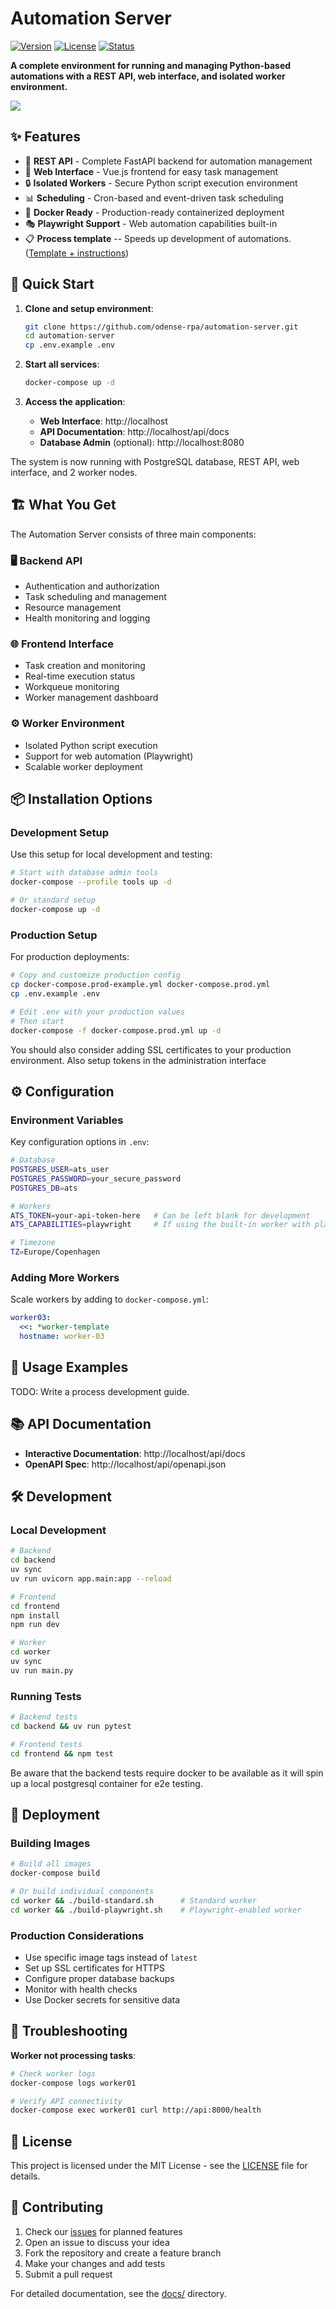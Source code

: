 # Automation Server

[![Version](https://img.shields.io/badge/version-0.2.0-blue.svg)](https://github.com/odense-rpa/automation-server)
[![License](https://img.shields.io/badge/license-MIT-green.svg)](LICENSE)
[![Status](https://img.shields.io/badge/status-beta-orange.svg)](https://github.com/odense-rpa/automation-server/issues)

**A complete environment for running and managing Python-based automations with a REST API, web interface, and isolated worker environment.**

<img src="docs/images/main-interface.png">

## ✨ Features

- 🚀 **REST API** - Complete FastAPI backend for automation management
- 🎯 **Web Interface** - Vue.js frontend for easy task management  
- 🔒 **Isolated Workers** - Secure Python script execution environment
- 📊 **Scheduling** - Cron-based and event-driven task scheduling
- 🐳 **Docker Ready** - Production-ready containerized deployment
- 🎭 **Playwright Support** - Web automation capabilities built-in
- 📋 **Process template** -- Speeds up development of automations. ([Template + instructions](https://github.com/odense-rpa/process-template))


## 🚀 Quick Start

1. **Clone and setup environment**:
   ```bash
   git clone https://github.com/odense-rpa/automation-server.git
   cd automation-server
   cp .env.example .env
   ```

2. **Start all services**:
   ```bash
   docker-compose up -d
   ```

3. **Access the application**:
   - **Web Interface**: http://localhost
   - **API Documentation**: http://localhost/api/docs
   - **Database Admin** (optional): http://localhost:8080

The system is now running with PostgreSQL database, REST API, web interface, and 2 worker nodes.

## 🏗️ What You Get

The Automation Server consists of three main components:

### 🖥️ Backend API
- Authentication and authorization
- Task scheduling and management
- Resource management
- Health monitoring and logging

### 🌐 Frontend Interface  
- Task creation and monitoring
- Real-time execution status
- Workqueue monitoring
- Worker management dashboard

### ⚙️ Worker Environment
- Isolated Python script execution
- Support for web automation (Playwright)
- Scalable worker deployment

## 📦 Installation Options

### Development Setup

Use this setup for local development and testing:

```bash
# Start with database admin tools
docker-compose --profile tools up -d

# Or standard setup
docker-compose up -d
```

### Production Setup

For production deployments:

```bash
# Copy and customize production config
cp docker-compose.prod-example.yml docker-compose.prod.yml
cp .env.example .env

# Edit .env with your production values
# Then start
docker-compose -f docker-compose.prod.yml up -d
```

You should also consider adding SSL certificates to your production environment. Also setup tokens in the administration interface 

## ⚙️ Configuration

### Environment Variables

Key configuration options in `.env`:

```bash
# Database
POSTGRES_USER=ats_user
POSTGRES_PASSWORD=your_secure_password
POSTGRES_DB=ats

# Workers  
ATS_TOKEN=your-api-token-here   # Can be left blank for development
ATS_CAPABILITIES=playwright     # If using the built-in worker with playwright 

# Timezone
TZ=Europe/Copenhagen
```

### Adding More Workers

Scale workers by adding to `docker-compose.yml`:

```yaml
worker03:
  <<: *worker-template
  hostname: worker-03
```

## 📝 Usage Examples

TODO: Write a process development guide.


## 📚 API Documentation

- **Interactive Documentation**: http://localhost/api/docs
- **OpenAPI Spec**: http://localhost/api/openapi.json

## 🛠️ Development

### Local Development

```bash
# Backend
cd backend
uv sync
uv run uvicorn app.main:app --reload

# Frontend  
cd frontend
npm install
npm run dev

# Worker
cd worker
uv sync
uv run main.py
```

### Running Tests

```bash
# Backend tests
cd backend && uv run pytest

# Frontend tests
cd frontend && npm test
```

Be aware that the backend tests require docker to be available as it will spin up a local postgresql container for e2e testing.

## 🚀 Deployment

### Building Images

```bash
# Build all images
docker-compose build

# Or build individual components
cd worker && ./build-standard.sh      # Standard worker
cd worker && ./build-playwright.sh    # Playwright-enabled worker
```

### Production Considerations

- Use specific image tags instead of `latest`
- Set up SSL certificates for HTTPS
- Configure proper database backups
- Monitor with health checks
- Use Docker secrets for sensitive data

## 🔧 Troubleshooting  

**Worker not processing tasks**:
```bash
# Check worker logs
docker-compose logs worker01

# Verify API connectivity
docker-compose exec worker01 curl http://api:8000/health
```

## 📄 License

This project is licensed under the MIT License - see the [LICENSE](LICENSE) file for details.

## 🤝 Contributing

1. Check our [issues](https://github.com/odense-rpa/automation-server/issues) for planned features
2. Open an issue to discuss your idea
3. Fork the repository and create a feature branch
4. Make your changes and add tests
5. Submit a pull request

For detailed documentation, see the [docs/](docs/) directory.